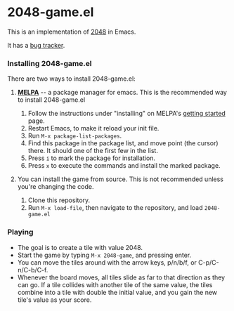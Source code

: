 # 2048-game.el #

This is an implementation of [2048](http://gabrielecirulli.github.io/2048/) in Emacs.

It has a [bug tracker](https://todo.sr.ht/~zck/game-2048).

### Installing 2048-game.el ###

There are two ways to install 2048-game.el:

1. **[MELPA](http://melpa.milkbox.net/)** -- a package manager for emacs. This is the recommended way to install 2048-game.el
    1. Follow the instructions under "installing" on MELPA's [getting started](http://melpa.milkbox.net/#/getting-started) page.
    2. Restart Emacs, to make it reload your init file.
    3. Run `M-x package-list-packages`.
    4. Find this package in the package list, and move point (the cursor) there. It should one of the first few in the list.
    5. Press `i` to mark the package for installation.
    6. Press `x` to execute the commands and install the marked package.

2. You can install the game from source. This is not recommended unless you're changing the code.
    1. Clone this repository.
    2. Run `M-x load-file`, then navigate to the repository, and load `2048-game.el`

### Playing ###

* The goal is to create a tile with value 2048.
* Start the game by typing `M-x 2048-game`, and pressing enter.
* You can move the tiles around with the arrow keys, p/n/b/f, or C-p/C-n/C-b/C-f.
* Whenever the board moves, all tiles slide as far to that direction as they can go. If a tile collides with another tile of the same value, the tiles combine into a  tile with double the initial value, and you gain the new tile's value as your score.
